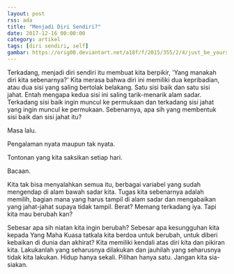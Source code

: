 ```yaml
---
layout: post
rss: ada
title: "Menjadi Diri Sendiri?"
date: 2017-12-16 00:00:00
category: artikel
tags: [diri sendiri, self]
gambar: https://orig00.deviantart.net/a18f/f/2015/355/2/4/just_be_yourself__facebook_cover__by_erzaayuzawa-d9kxspu.jpg
---
```


Terkadang, menjadi diri sendiri itu membuat kita berpikir, 'Yang manakah diri kita sebenarnya?' Kita merasa bahwa diri ini memiliki dua kepribadian, atau dua sisi yang saling bertolak belakang. Satu sisi baik dan satu sisi jahat. Entah mengapa kedua sisi ini saling tarik-menarik alam sadar. Terkadang sisi baik ingin muncul ke permukaan dan terkadang sisi jahat yang ingin muncul ke permukaan. Sebenarnya, apa sih yang membentuk sisi baik dan sisi jahat itu?

Masa lalu.

Pengalaman nyata maupun tak nyata.

Tontonan yang kita saksikan setiap hari.

Bacaan.

Kita tak bisa menyalahkan semua itu, berbagai variabel yang sudah mengendap di alam bawah sadar kita. Tugas kita sebenarnya adalah memilih, bagian mana yang harus tampil di alam sadar dan mengabaikan yang jahat-jahat supaya tidak tampil. Berat? Memang terkadang iya. Tapi kita mau berubah kan?

Sebesar apa sih niatan kita ingin berubah? Sebesar apa kesungguhan kita kepada Yang Maha Kuasa tatkala kita berdoa untuk berubah, untuk diberi kebaikan di dunia dan akhirat? Kita memiliki kendali atas diri kita dan pikiran kita. Lakukanlah yang seharusnya dilakukan dan jauhilah yang seharusnya tidak kita lakukan. Hidup hanya sekali. Pilihan hanya satu. Jangan kita sia-siakan.